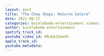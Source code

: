 ```yaml
---
layout: post
title: "The Chop Shops: Returns Galore"
date: 2021-06-17
categories: bucklebomb-entertainment videos
author: bucklebomb-entertainment
spotify_track_id: 
youtube_video_id: ORnbA1ZmeXk
apple_track_id: 
youtube_metadata: 
---
```

